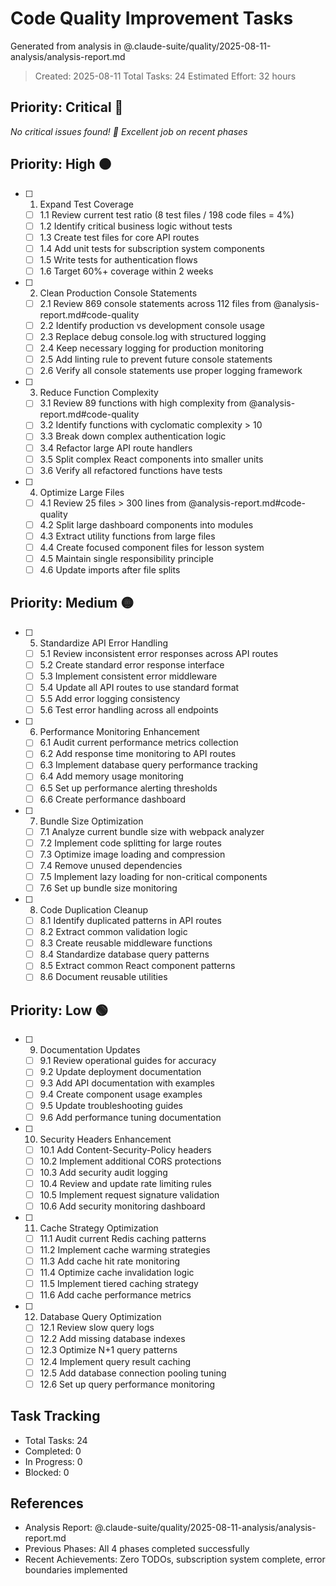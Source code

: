# Code Quality Improvement Tasks

Generated from analysis in @.claude-suite/quality/2025-08-11-analysis/analysis-report.md

> Created: 2025-08-11
> Total Tasks: 24
> Estimated Effort: 32 hours

## Priority: Critical 🔴
*No critical issues found! 🎉 Excellent job on recent phases*

## Priority: High 🟠

- [ ] 1. Expand Test Coverage
  - [ ] 1.1 Review current test ratio (8 test files / 198 code files = 4%)
  - [ ] 1.2 Identify critical business logic without tests
  - [ ] 1.3 Create test files for core API routes
  - [ ] 1.4 Add unit tests for subscription system components
  - [ ] 1.5 Write tests for authentication flows
  - [ ] 1.6 Target 60%+ coverage within 2 weeks

- [ ] 2. Clean Production Console Statements
  - [ ] 2.1 Review 869 console statements across 112 files from @analysis-report.md#code-quality
  - [ ] 2.2 Identify production vs development console usage
  - [ ] 2.3 Replace debug console.log with structured logging
  - [ ] 2.4 Keep necessary logging for production monitoring
  - [ ] 2.5 Add linting rule to prevent future console statements
  - [ ] 2.6 Verify all console statements use proper logging framework

- [ ] 3. Reduce Function Complexity
  - [ ] 3.1 Review 89 functions with high complexity from @analysis-report.md#code-quality
  - [ ] 3.2 Identify functions with cyclomatic complexity > 10
  - [ ] 3.3 Break down complex authentication logic
  - [ ] 3.4 Refactor large API route handlers
  - [ ] 3.5 Split complex React components into smaller units
  - [ ] 3.6 Verify all refactored functions have tests

- [ ] 4. Optimize Large Files
  - [ ] 4.1 Review 25 files > 300 lines from @analysis-report.md#code-quality
  - [ ] 4.2 Split large dashboard components into modules
  - [ ] 4.3 Extract utility functions from large files
  - [ ] 4.4 Create focused component files for lesson system
  - [ ] 4.5 Maintain single responsibility principle
  - [ ] 4.6 Update imports after file splits

## Priority: Medium 🟡

- [ ] 5. Standardize API Error Handling
  - [ ] 5.1 Review inconsistent error responses across API routes
  - [ ] 5.2 Create standard error response interface
  - [ ] 5.3 Implement consistent error middleware
  - [ ] 5.4 Update all API routes to use standard format
  - [ ] 5.5 Add error logging consistency
  - [ ] 5.6 Test error handling across all endpoints

- [ ] 6. Performance Monitoring Enhancement
  - [ ] 6.1 Audit current performance metrics collection
  - [ ] 6.2 Add response time monitoring to API routes
  - [ ] 6.3 Implement database query performance tracking
  - [ ] 6.4 Add memory usage monitoring
  - [ ] 6.5 Set up performance alerting thresholds
  - [ ] 6.6 Create performance dashboard

- [ ] 7. Bundle Size Optimization
  - [ ] 7.1 Analyze current bundle size with webpack analyzer
  - [ ] 7.2 Implement code splitting for large routes
  - [ ] 7.3 Optimize image loading and compression
  - [ ] 7.4 Remove unused dependencies
  - [ ] 7.5 Implement lazy loading for non-critical components
  - [ ] 7.6 Set up bundle size monitoring

- [ ] 8. Code Duplication Cleanup
  - [ ] 8.1 Identify duplicated patterns in API routes
  - [ ] 8.2 Extract common validation logic
  - [ ] 8.3 Create reusable middleware functions
  - [ ] 8.4 Standardize database query patterns
  - [ ] 8.5 Extract common React component patterns
  - [ ] 8.6 Document reusable utilities

## Priority: Low 🟢

- [ ] 9. Documentation Updates
  - [ ] 9.1 Review operational guides for accuracy
  - [ ] 9.2 Update deployment documentation
  - [ ] 9.3 Add API documentation with examples
  - [ ] 9.4 Create component usage examples
  - [ ] 9.5 Update troubleshooting guides
  - [ ] 9.6 Add performance tuning documentation

- [ ] 10. Security Headers Enhancement
  - [ ] 10.1 Add Content-Security-Policy headers
  - [ ] 10.2 Implement additional CORS protections
  - [ ] 10.3 Add security audit logging
  - [ ] 10.4 Review and update rate limiting rules
  - [ ] 10.5 Implement request signature validation
  - [ ] 10.6 Add security monitoring dashboard

- [ ] 11. Cache Strategy Optimization
  - [ ] 11.1 Audit current Redis caching patterns
  - [ ] 11.2 Implement cache warming strategies
  - [ ] 11.3 Add cache hit rate monitoring
  - [ ] 11.4 Optimize cache invalidation logic
  - [ ] 11.5 Implement tiered caching strategy
  - [ ] 11.6 Add cache performance metrics

- [ ] 12. Database Query Optimization
  - [ ] 12.1 Review slow query logs
  - [ ] 12.2 Add missing database indexes
  - [ ] 12.3 Optimize N+1 query patterns
  - [ ] 12.4 Implement query result caching
  - [ ] 12.5 Add database connection pooling tuning
  - [ ] 12.6 Set up query performance monitoring

## Task Tracking

- Total Tasks: 24
- Completed: 0
- In Progress: 0
- Blocked: 0

## References

- Analysis Report: @.claude-suite/quality/2025-08-11-analysis/analysis-report.md
- Previous Phases: All 4 phases completed successfully
- Recent Achievements: Zero TODOs, subscription system complete, error boundaries implemented